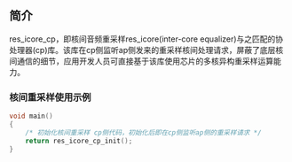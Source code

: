 ## 简介

res_icore_cp，即核间音频重采样res_icore(inter-core equalizer)与之匹配的协处理器(cp)库。该库在cp侧监听ap侧发来的重采样核间处理请求，屏蔽了底层核间通信的细节，应用开发人员可直接基于该库使用芯片的多核异构重采样运算能力。

###  核间重采样使用示例

```c
void main()
{
    /* 初始化核间重采样 cp侧代码，初始化后即在cp侧监听ap侧的重采样请求 */
	return res_icore_cp_init();
}

```

